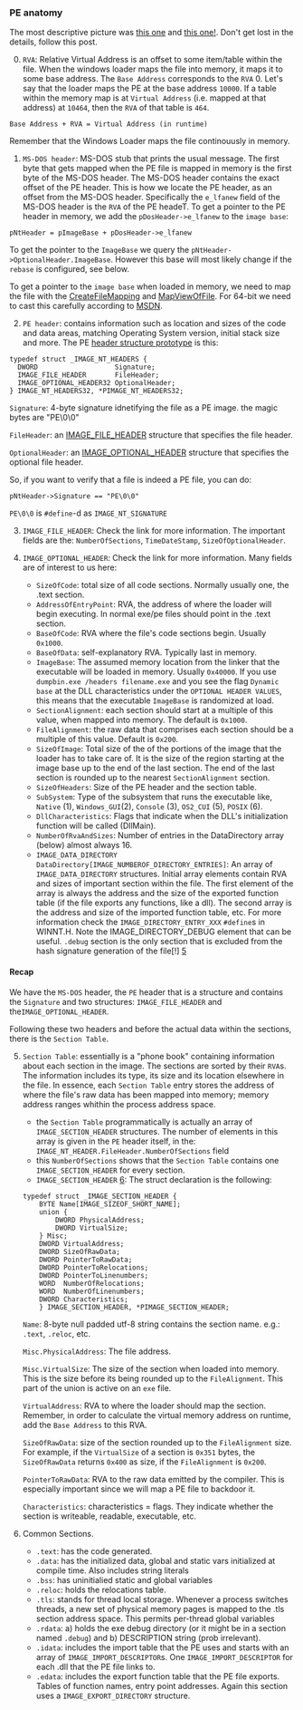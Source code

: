 ### PE anatomy
The most descriptive picture was [this one][0] and [this one\!][7]. Don't get 
lost in the details, follow this post.

0. `RVA`: Relative Virtual Address is an offset to some item/table within the
file. When the windows loader maps the file into memory, it maps it to some base
address. The `Base Address` corresponds to the `RVA` 0. Let's say that the loader
maps the PE at the base address `10000`. If a table within the memory map is at
`Virtual Address` (i.e. mapped at that address) at `10464`, then the `RVA` of that
table is `464`.

`Base Address + RVA = Virtual Address (in runtime)`

Remember that the Windows Loader maps the file continouusly in memory.

1. `MS-DOS header`: MS-DOS stub that prints the usual message. The first byte that
gets mapped when the PE file is mapped in memory is the first byte of the MS-DOS
header. The MS-DOS header contains the exact offset of the PE header. This is
how we locate the PE header, as an offset from the MS-DOS header. Specifically
the `e_lfanew` field of the MS-DOS header is the `RVA` of the PE headeT.
To get a pointer to the PE header in memory, we add the `pDosHeader->e_lfanew` 
to the `image base`:

`pNtHeader = pImageBase + pDosHeader->e_lfanew`

To get the pointer to the `ImageBase` we query the
`pNtHeader->OptionalHeader.ImageBase`. However this base will most likely change
if the `rebase` is configured, see below.

To get a pointer to the `image base` when loaded in memory, we need to map the
file with the [CreateFileMapping][2] and [MapViewOfFile][3]. For 64-bit we need
to cast this carefully according to [MSDN][4].

2. `PE header`: contains information such as location and sizes of the code and
data areas, matching Operating System version, initial stack size and more.
The PE [header structure prototype][1] is this:
```
typedef struct _IMAGE_NT_HEADERS {
  DWORD                   Signature;
  IMAGE_FILE_HEADER       FileHeader;
  IMAGE_OPTIONAL_HEADER32 OptionalHeader;
} IMAGE_NT_HEADERS32, *PIMAGE_NT_HEADERS32;
```

`Signature`: 4-byte signature idnetifying the file as a PE image. the magic
bytes are "PE\0\0"

`FileHeader`: an [IMAGE_FILE_HEADER] structure that specifies the file header.

`OptionalHeader`: an [IMAGE_OPTIONAL_HEADER] structure that specifies the
optional file header.

So, if you want to verify that a file is indeed a PE file, you can do:

`pNtHeader->Signature == "PE\0\0"`

`PE\0\0` is `#define`-d as `IMAGE_NT_SIGNATURE`

3. `IMAGE_FILE_HEADER`: Check the link for more information. The important
fields are the: `NumberOfSections`, `TimeDateStamp`, `SizeOfOptionalHeader`.

4. `IMAGE_OPTIONAL_HEADER`: Check the link for more information. Many fields are
of interest to us here:
    * `SizeOfCode`: total size of all code sections. Normally usually one, the
    .text section.
    * `AddressOfEntryPoint`: RVA, the address of where the loader will begin
    executing. In normal exe/pe files should point in the .text section.
    * `BaseOfCode`: RVA where the file's code sections begin. Usually `0x1000`.
    * `BaseOfData`: self-explanatory RVA. Typically last in memory.
    * `ImageBase`: The assumed memory location from the linker that the
    executable will be loaded in memory. Usually `0x40000`. If you use
    `dumpbin.exe /headers filename.exe` and you see the flag `Dynamic base` at
    the DLL characteristics under the `OPTIONAL HEADER VALUES`, this means that
    the executable `ImageBase` is randomized at load.
    * `SectionAlignment`: each section should start at a multiple of this value,
    when mapped into memory. The default is `0x1000`.
    * `FileAlignment`: the raw data that comprises each section should be a
    multiple of this value. Default is `0x200`.
    * `SizeOfImage`: Total size of the of the portions of the image that the
    loader has to take care of. It is the size of the region starting at the
    image base up to the end of the last section. The end of the last section is
    rounded up to the nearest `SectionAlignment` section.
    * `SizeOfHeaders`: Size of the PE header and the section table.
    * `SubSystem`: Type of the subsystem that runs the executable like, `Native`
    (1), `Windows_GUI`(2), `Console` (3), `OS2_CUI` (5), `POSIX` (6).
    * `DllCharacteristics`: Flags that indicate when the DLL's initialization
    function will be called (DllMain).
    * `NumberOfRvaAndSizes`: Number of entries in the DataDirectory array
    (below) almost always 16.
    * `IMAGE_DATA_DIRECTORY DataDirectory[IMAGE_NUMBEROF_DIRECTORY_ENTRIES]`: An
    array of `IMAGE_DATA_DIRECTORY` structures. Initial array elements contain RVA
    and sizes of important section within the file. The first element of the
    array is always the address and the size of the exported function table (if
    the file exports any functions, like a dll). The second array is the address
    and size of the imported function table, etc. For more information check the
    `IMAGE_DIRECTORY_ENTRY_XXX` `#define`s in WINNT.H. Note the
    IMAGE_DIRECTORY_DEBUG element that can be useful. `.debug` section is the only
    section that is excluded from the hash signature generation of the file[!] [5]

#### Recap
We have the `MS-DOS` header, the `PE` header that is a structure and contains the 
`Signature` and two structures: `IMAGE_FILE_HEADER` and
the`IMAGE_OPTIONAL_HEADER`.

Following these two headers and before the actual data within the sections,
there is the `Section Table`.

5. `Section Table`: essentially is a "phone book" containing information about
each section in the image. The sections are sorted by their `RVA`s. The
information includes its type, its size and its location elsewhere in the file.
In essence, each `Section Table` entry stores the address of where the file's
raw data has been mapped into memory; memory address ranges whithin the process
address space.
    * the `Section Table` programmatically is actually an array of
    `IMAGE_SECTION_HEADER` structures. The number of elements in this array is
    given in the `PE` header itself, in the:
    `IMAGE_NT_HEADER.FileHeader.NumberOfSections` field
    * this `NumberOfSections` shows that the `Section Table` contains one
    `IMAGE_SECTION_HEADER` for every section.
    * `IMAGE_SECTION_HEADER` [6]: The struct declaration is the following:
    
    ```
    typedef struct _IMAGE_SECTION_HEADER {
        BYTE Name[IMAGE_SIZEOF_SHORT_NAME];
        union {
            DWORD PhysicalAddress;
            DWORD VirtualSize;
        } Misc;
        DWORD VirtualAddress;
        DWORD SizeOfRawData;
        DWORD PointerToRawData;
        DWORD PointerToRelocations;
        DWORD PointerToLinenumbers;
        WORD  NumberOfRelocations;
        WORD  NumberOfLinenumbers;
        DWORD Characteristics;
        } IMAGE_SECTION_HEADER, *PIMAGE_SECTION_HEADER;
    ``` 
    
    `Name`: 8-byte null padded utf-8 string contains the section name. e.g.:
    `.text`, `.reloc`, etc.
    
    `Misc.PhysicalAddress`: The file address.

    `Misc.VirtualSize`: The size of the section when loaded into memory. This is
    the size before its being rounded up to the `FileAlignment`. This part of
    the union is active on an `exe` file.

    `VirtualAddress`: RVA to where the loader should map the section. Remember,
    in order to calculate the virtual memory address on runtime, add the `Base
    Address` to this RVA.

    `SizeOfRawData`: size of the section rounded up to the `FileAlignment` size.
    For example, if the `VirtualSize` of a section is `0x351` bytes, the
    `SizeOfRawData` returns `0x400` as size, if the `FileAlignment` is `0x200`.

    `PointerToRawData`: RVA to the raw data emitted by the compiler. This is
    especially important since we will map a PE file to backdoor it.

    `Characteristics`: characteristics = flags. They indicate whether the
    section is writeable, readable, executable, etc.

6. Common Sections.
    * `.text`: has the code generated.
    * `.data`: has the initialized data, global and static vars initialized at
    compile time. Also includes string literals
    * `.bss`: has uninitialied static and global variables
    * `.reloc`: holds the relocations table.
    * `.tls`: stands for thread local storage. Whenever a process switches
    threads, a new set of physical memory pages is mapped to the .tls section
    address space. This permits per-thread global variables
    * `.rdata`: a) holds the exe debug directory (or it might be in a section
    named `.debug`) and b) DESCRIPTION string (prob irrelevant). 
    * `.idata`: includes the import table that the PE uses and starts with an
    array of `IMAGE_IMPORT_DESCRIPTOR`s. One `IMAGE_IMPORT_DESCRIPTOR` for each
    .dll that the PE file links to.
    * `.edata`: includes the export function table that the PE file exports.
    Tables of function names, entry point addresses. Again this section uses a 
    `IMAGE_EXPORT_DIRECTORY` structure.
    


[0]: https://upload.wikimedia.org/wikipedia/commons/1/1b/Portable_Executable_32_bit_Structure_in_SVG_fixed.svg
[1]: https://docs.microsoft.com/en-gb/windows/desktop/api/winnt/ns-winnt-_image_nt_headers (IMAGE_NT_HEADERS)
[IMAGE_FILE_HEADER]: https://docs.microsoft.com/en-gb/windows/desktop/api/winnt/ns-winnt-_image_file_header
[IMAGE_OPTIONAL_HEADER]: https://docs.microsoft.com/en-gb/windows/desktop/api/winnt/ns-winnt-_image_optional_header
[2]: https://docs.microsoft.com/en-us/windows/desktop/api/winbase/nf-winbase-createfilemappinga
[3]: https://docs.microsoft.com/en-us/windows/desktop/api/memoryapi/nf-memoryapi-mapviewoffile
[4]: https://docs.microsoft.com/en-us/windows/desktop/winprog64/rules-for-using-pointers
[5]: https://docs.microsoft.com/en-us/windows/desktop/debug/pe-format#the-debug-section
[6]: https://docs.microsoft.com/en-us/windows/desktop/api/winnt/ns-winnt-_image_section_header
[7]: https://docs.microsoft.com/en-us/previous-versions/ms809762(v=msdn.10)#the-section-table
[7]: http://web.cse.ohio-state.edu/~reeves.92/CSE2421au12/HelloWorldGoal.pdf
